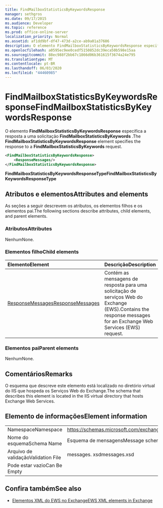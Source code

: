 ```yaml
---
title: FindMailboxStatisticsByKeywordsResponse
manager: sethgros
ms.date: 09/17/2015
ms.audience: Developer
ms.topic: reference
ms.prod: office-online-server
localization_priority: Normal
ms.assetid: af1dd9bf-df47-473d-a2ce-ab9a01a37606
description: O elemento FindMailboxStatisticsByKeywordsResponse especifica a resposta a uma solicitação FindMailboxStatisticsByKeywords.
ms.openlocfilehash: a0595ec9ee0cedf5150852dc39eca50b598e15aa
ms.sourcegitcommit: 88ec988f2bb67c1866d06b361615f3674a24e795
ms.translationtype: MT
ms.contentlocale: pt-BR
ms.lasthandoff: 06/03/2020
ms.locfileid: "44460985"
---
```

# <a name="findmailboxstatisticsbykeywordsresponse"></a><span data-ttu-id="1dc25-103">FindMailboxStatisticsByKeywordsResponse</span><span class="sxs-lookup"><span data-stu-id="1dc25-103">FindMailboxStatisticsByKeywordsResponse</span></span>

<span data-ttu-id="1dc25-104">O elemento **FindMailboxStatisticsByKeywordsResponse** especifica a resposta a uma solicitação **FindMailboxStatisticsByKeywords** .</span><span class="sxs-lookup"><span data-stu-id="1dc25-104">The **FindMailboxStatisticsByKeywordsResponse** element specifies the response to a **FindMailboxStatisticsByKeywords** request.</span></span> 
  
```XML
<FindMailboxStatisticsByKeywordsResponse>
    <ResponseMessages/>
</FindMailboxStatisticsByKeywordsResponse>
```

 <span data-ttu-id="1dc25-105">**FindMailboxStatisticsByKeywordsResponseType**</span><span class="sxs-lookup"><span data-stu-id="1dc25-105">**FindMailboxStatisticsByKeywordsResponseType**</span></span>
## <a name="attributes-and-elements"></a><span data-ttu-id="1dc25-106">Atributos e elementos</span><span class="sxs-lookup"><span data-stu-id="1dc25-106">Attributes and elements</span></span>

<span data-ttu-id="1dc25-107">As seções a seguir descrevem os atributos, os elementos filhos e os elementos pai.</span><span class="sxs-lookup"><span data-stu-id="1dc25-107">The following sections describe attributes, child elements, and parent elements.</span></span>
  
### <a name="attributes"></a><span data-ttu-id="1dc25-108">Atributos</span><span class="sxs-lookup"><span data-stu-id="1dc25-108">Attributes</span></span>

<span data-ttu-id="1dc25-109">Nenhum</span><span class="sxs-lookup"><span data-stu-id="1dc25-109">None.</span></span>
  
### <a name="child-elements"></a><span data-ttu-id="1dc25-110">Elementos filho</span><span class="sxs-lookup"><span data-stu-id="1dc25-110">Child elements</span></span>

|<span data-ttu-id="1dc25-111">**Elemento**</span><span class="sxs-lookup"><span data-stu-id="1dc25-111">**Element**</span></span>|<span data-ttu-id="1dc25-112">**Descrição**</span><span class="sxs-lookup"><span data-stu-id="1dc25-112">**Description**</span></span>|
|:-----|:-----|
|[<span data-ttu-id="1dc25-113">ResponseMessages</span><span class="sxs-lookup"><span data-stu-id="1dc25-113">ResponseMessages</span></span>](responsemessages.md) <br/> |<span data-ttu-id="1dc25-114">Contém as mensagens de resposta para uma solicitação de serviços Web do Exchange (EWS).</span><span class="sxs-lookup"><span data-stu-id="1dc25-114">Contains the response messages for an Exchange Web Services (EWS) request.</span></span>  <br/> |
   
### <a name="parent-elements"></a><span data-ttu-id="1dc25-115">Elementos pai</span><span class="sxs-lookup"><span data-stu-id="1dc25-115">Parent elements</span></span>

<span data-ttu-id="1dc25-116">Nenhum</span><span class="sxs-lookup"><span data-stu-id="1dc25-116">None.</span></span>
  
## <a name="remarks"></a><span data-ttu-id="1dc25-117">Comentários</span><span class="sxs-lookup"><span data-stu-id="1dc25-117">Remarks</span></span>

<span data-ttu-id="1dc25-118">O esquema que descreve este elemento está localizado no diretório virtual do IIS que hospeda os Serviços Web do Exchange.</span><span class="sxs-lookup"><span data-stu-id="1dc25-118">The schema that describes this element is located in the IIS virtual directory that hosts Exchange Web Services.</span></span>
  
## <a name="element-information"></a><span data-ttu-id="1dc25-119">Elemento de informações</span><span class="sxs-lookup"><span data-stu-id="1dc25-119">Element information</span></span>

|||
|:-----|:-----|
|<span data-ttu-id="1dc25-120">Namespace</span><span class="sxs-lookup"><span data-stu-id="1dc25-120">Namespace</span></span>  <br/> |https://schemas.microsoft.com/exchange/services/2006/messages  <br/> |
|<span data-ttu-id="1dc25-121">Nome do esquema</span><span class="sxs-lookup"><span data-stu-id="1dc25-121">Schema Name</span></span>  <br/> |<span data-ttu-id="1dc25-122">Esquema de mensagens</span><span class="sxs-lookup"><span data-stu-id="1dc25-122">Message schema</span></span>  <br/> |
|<span data-ttu-id="1dc25-123">Arquivo de validação</span><span class="sxs-lookup"><span data-stu-id="1dc25-123">Validation File</span></span>  <br/> |<span data-ttu-id="1dc25-124">messages. xsd</span><span class="sxs-lookup"><span data-stu-id="1dc25-124">messages.xsd</span></span>  <br/> |
|<span data-ttu-id="1dc25-125">Pode estar vazio</span><span class="sxs-lookup"><span data-stu-id="1dc25-125">Can Be Empty</span></span>  <br/> ||
   
## <a name="see-also"></a><span data-ttu-id="1dc25-126">Confira também</span><span class="sxs-lookup"><span data-stu-id="1dc25-126">See also</span></span>



- [<span data-ttu-id="1dc25-127">Elementos XML do EWS no Exchange</span><span class="sxs-lookup"><span data-stu-id="1dc25-127">EWS XML elements in Exchange</span></span>](ews-xml-elements-in-exchange.md)

